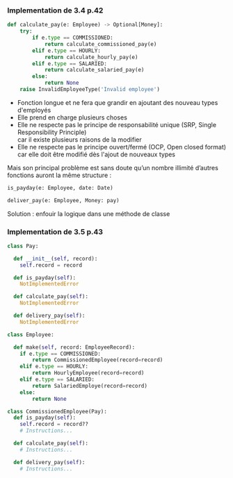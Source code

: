 ### Implementation de 3.4 p.42


```python
def calculate_pay(e: Employee) -> Optional[Money]:
    try:
        if e.type == COMMISSIONED:
            return calculate_commissioned_pay(e)
        elif e.type == HOURLY:
            return calculate_hourly_pay(e)
        elif e.type == SALARIED:
            return calculate_salaried_pay(e)
        else:
            return None
    raise InvalidEmployeeType('Invalid employee')
  ```



- Fonction longue et ne fera que grandir en ajoutant des nouveau types d'employés
- Elle prend en charge plusieurs choses
- Elle ne respecte pas le principe de responsabilité unique (SRP, Single Responsibility Principle)\
car il existe plusieurs raisons de la modifier
- Elle ne respecte pas le principe ouvert/fermé (OCP, Open closed format) car elle doit être modifié dès l'ajout de nouveaux types

Mais son principal problème est sans doute qu’un nombre illimité d’autres fonctions auront la même structure :

```python
is_payday(e: Employee, date: Date)
```
```python
deliver_pay(e: Employee, Money: pay)
```


Solution : enfouir la logique dans une méthode de classe

### Implementation de 3.5 p.43

```python
class Pay:

  def __init__(self, record):
    self.record = record

  def is_payday(self):
    NotImplementedError

  def calculate_pay(self):
    NotImplementedError

  def delivery_pay(self):
    NotImplementedError
```


```python  
class Employee:

  def make(self, record: EmployeeRecord):
    if e.type == COMMISSIONED:
        return CommissionedEmployee(record=record)
    elif e.type == HOURLY:
        return HourlyEmployee(record=record)
    elif e.type == SALARIED:
        return SalariedEmploye(record=record)
    else:
        return None
```


```python
class CommissionedEmployee(Pay):
  def is_payday(self):
    self.record = record??
    # Instructions...

  def calculate_pay(self):
    # Instructions...

  def delivery_pay(self):
    # Instructions...
```
